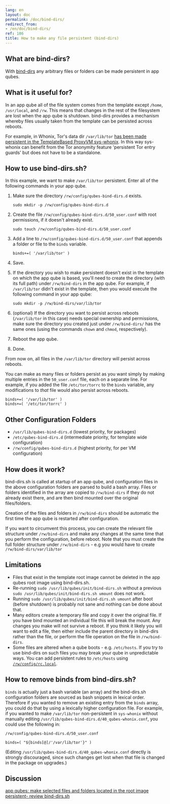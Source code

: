 ```yaml
---
lang: en
layout: doc
permalink: /doc/bind-dirs/
redirect_from:
- /en/doc/bind-dirs/
ref: 186
title: How to make any file persistent (bind-dirs)
---
```


## What are bind-dirs?

With [bind-dirs](https://github.com/QubesOS/qubes-core-agent-linux/blob/master/vm-systemd/bind-dirs.sh)
any arbitrary files or folders can be made persistent in app qubes.

## What is it useful for?

In an app qube all of the file system comes from the template except `/home`, `/usr/local`, and `/rw`.
This means that changes in the rest of the filesystem are lost when the app qube is shutdown.
bind-dirs provides a mechanism whereby files usually taken from the template can be persisted across reboots.

For example, in Whonix, Tor's data dir `/var/lib/tor` [has been made persistent in the TemplateBased ProxyVM sys-whonix](https://github.com/Whonix/qubes-whonix/blob/8438d13d75822e9ea800b9eb6024063f476636ff/usr/lib/qubes-bind-dirs.d/40_qubes-whonix.conf#L5). In this way sys-whonix can benefit from the Tor anonymity feature 'persistent Tor entry guards' but does not have to be a standalone.

## How to use bind-dirs.sh?

In this example, we want to make `/var/lib/tor` persistent. Enter all of the following commands in your app qube.

1. Make sure the directory `/rw/config/qubes-bind-dirs.d` exists.

   ```
   sudo mkdir -p /rw/config/qubes-bind-dirs.d
   ```

2. Create the file `/rw/config/qubes-bind-dirs.d/50_user.conf` with root permissions, if it doesn't already exist.

   ```
   sudo touch /rw/config/qubes-bind-dirs.d/50_user.conf
   ```

3. Add a line to `/rw/config/qubes-bind-dirs.d/50_user.conf` that appends a folder or file to the `binds` variable.

   ```
   binds+=( '/var/lib/tor' )
   ```

4. Save.

5. If the directory you wish to make persistent doesn't exist in the template on which the app qube is based, you'll need to create the directory (with its full path) under `/rw/bind-dirs` in the app qube. For example, if `/var/lib/tor` didn't exist in the template, then you would execute the following command in your app qube:

   ```
   sudo mkdir -p /rw/bind-dirs/var/lib/tor
   ```

6. (optional) If the directory you want to persist across reboots (`/var/lib/tor` in this case) needs special ownership and permissions, make sure the directory you created just under `/rw/bind-dirs/` has the same ones (using the commands `chown` and `chmod`, respectively).

7. Reboot the app qube.

8. Done.

From now on, all files in the `/var/lib/tor` directory will persist across reboots.

You can make as many files or folders persist as you want simply by making multiple entries in the `50_user.conf` file, each on a separate line.
For example, if you added the file `/etc/tor/torrc` to the `binds` variable, any modifications to *that* file would also persist across reboots.

```
binds+=( '/var/lib/tor' )
binds+=( '/etc/tor/torrc' )
```

## Other Configuration Folders

* `/usr/lib/qubes-bind-dirs.d` (lowest priority, for packages)
* `/etc/qubes-bind-dirs.d`  (intermediate priority, for template wide configuration)
* `/rw/config/qubes-bind-dirs.d` (highest priority, for per VM configuration)

## How does it work?

bind-dirs.sh is called at startup of an app qube, and configuration files in the above configuration folders are parsed to build a bash array.
Files or folders identified in the array are copied to `/rw/bind-dirs` if they do not already exist there, and are then bind mounted over the original files/folders.

Creation of the files and folders in `/rw/bind-dirs` should be automatic the first time the app qube is restarted after configuration.

If you want to circumvent this process, you can create the relevant file structure under `/rw/bind-dirs` and make any changes at the same time that you perform the configuration, before reboot.
Note that you must create the full folder structure under `/rw/bind-dirs` - e.g you would have to create `/rw/bind-dirs/var/lib/tor`

## Limitations

* Files that exist in the template root image cannot be deleted in the app qubes root image using bind-dirs.sh.
* Re-running `sudo /usr/lib/qubes/init/bind-dirs.sh` without a previous `sudo /usr/lib/qubes/init/bind-dirs.sh umount` does not work.
* Running `sudo /usr/lib/qubes/init/bind-dirs.sh umount` after boot (before shutdown) is probably not sane and nothing can be done about that.
* Many editors create a temporary file and copy it over the original file. If you have bind mounted an individual file this will break the mount.
Any changes you make will not survive a reboot. If you think it likely you will want to edit a file, then either include the parent directory in bind-dirs rather than the file, or perform the file operation on the file in `/rw/bind-dirs`.
* Some files are altered when a qube boots - e.g. `/etc/hosts`.
If you try to use bind-dirs on such files you may break your qube in unpredictable ways.
You can add persistent rules to `/etc/hosts` using [`/rw/config/rc.local`](/doc/config-files).

## How to remove binds from bind-dirs.sh?

`binds` is actually just a bash variable (an array) and the bind-dirs.sh configuration folders are sourced as bash snippets in lexical order.
Therefore if you wanted to remove an existing entry from the `binds` array, you could do that by using a lexically higher configuration file.
For example, if you wanted to make `/var/lib/tor` non-persistent in `sys-whonix` without manually editing `/usr/lib/qubes-bind-dirs.d/40_qubes-whonix.conf`, you could use the following in:

`/rw/config/qubes-bind-dirs.d/50_user.conf`

~~~
binds=( "${binds[@]/'/var/lib/tor'}" )
~~~

(Editing `/usr/lib/qubes-bind-dirs.d/40_qubes-whonix.conf` directly is strongly discouraged, since such changes get lost when that file is changed in the package on upgrades.)

## Discussion ##

[app qubes: make selected files and folders located in the root image persistent- review bind-dirs.sh](https://groups.google.com/forum/#!topic/qubes-devel/tcYQ4eV-XX4/discussion)
